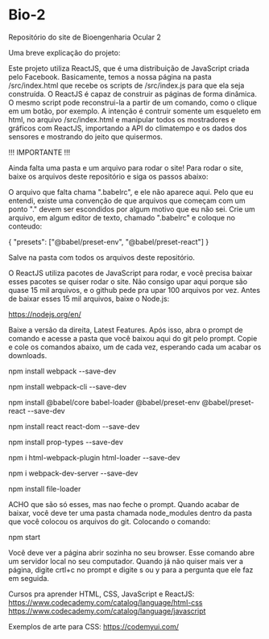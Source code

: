 # Bio-2
Repositório do site de Bioengenharia Ocular 2

Uma breve explicação do projeto:

Este projeto utiliza ReactJS, que é uma distribuição de JavaScript criada pelo Facebook.
Basicamente, temos a nossa página na pasta /src/index.html que recebe os scripts de /src/index.js para que ela seja construída.
O ReactJS é capaz de construir as páginas de forma dinâmica. O mesmo script pode reconstrui-la a partir de um comando,
como o clique em um botão, por exemplo.
A intenção é contruir somente um esqueleto em html, no arquivo /src/index.html e manipular todos os mostradores e gráficos com ReactJS,
importando a API do climatempo e os dados dos sensores e mostrando do jeito que quisermos.

!!! IMPORTANTE !!!

Ainda falta uma pasta e um arquivo para rodar o site! Para rodar o site, baixe os arquivos deste repositório e siga os passos abaixo:

O arquivo que falta chama ".babelrc", e ele não aparece aqui. Pelo que eu entendi, existe uma convenção de que arquivos que começam com um ponto "." devem ser escondidos por algum motivo que eu não sei. Crie um arquivo, em algum editor de texto, chamado ".babelrc" e coloque no conteudo:

{
  "presets": ["@babel/preset-env", "@babel/preset-react"]
}

Salve na pasta com todos os arquivos deste repositório.

O ReactJS utiliza pacotes de JavaScript para rodar, e você precisa baixar esses pacotes se quiser rodar o site. Não consigo upar aqui porque são quase 15 mil arquivos, e o github pede pra upar 100 arquivos por vez.
Antes de baixar esses 15 mil arquivos, baixe o Node.js:

https://nodejs.org/en/

Baixe a versão da direita, Latest Features. Após isso, abra o prompt de comando e acesse a pasta que você baixou aqui do git pelo prompt. Copie e cole os comandos abaixo, um de cada vez, esperando cada um acabar os downloads.

npm install webpack --save-dev

npm install webpack-cli --save-dev

npm install @babel/core babel-loader @babel/preset-env @babel/preset-react --save-dev

npm install react react-dom --save-dev

npm install prop-types --save-dev

npm i html-webpack-plugin html-loader --save-dev

npm i webpack-dev-server --save-dev

npm install file-loader

ACHO que são só esses, mas nao feche o prompt. Quando acabar de baixar, você deve ter uma pasta chamada node_modules dentro da pasta que você colocou os arquivos do git. Colocando o comando:

npm start

Você deve ver a página abrir sozinha no seu browser. Esse comando abre um servidor local no seu computador. Quando já não quiser mais ver a página, digite crtl+c no prompt e digite s ou y para a pergunta que ele faz em seguida.


Cursos pra aprender HTML, CSS, JavaScript e ReactJS:
https://www.codecademy.com/catalog/language/html-css
https://www.codecademy.com/catalog/language/javascript

Exemplos de arte para CSS:
https://codemyui.com/
